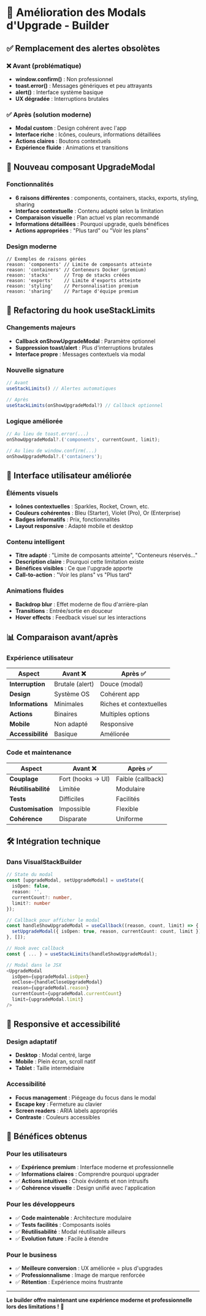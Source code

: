 # 🎨 Amélioration des Modals d'Upgrade - Builder

## ✅ Remplacement des alertes obsolètes

### ❌ Avant (problématique)
- **window.confirm()** : Non professionnel
- **toast.error()** : Messages génériques et peu attrayants  
- **alert()** : Interface système basique
- **UX dégradée** : Interruptions brutales

### ✅ Après (solution moderne)
- **Modal custom** : Design cohérent avec l'app
- **Interface riche** : Icônes, couleurs, informations détaillées
- **Actions claires** : Boutons contextuels
- **Expérience fluide** : Animations et transitions

## 🎯 Nouveau composant UpgradeModal

### Fonctionnalités
- **6 raisons différentes** : components, containers, stacks, exports, styling, sharing
- **Interface contextuelle** : Contenu adapté selon la limitation
- **Comparaison visuelle** : Plan actuel vs plan recommandé  
- **Informations détaillées** : Pourquoi upgrade, quels bénéfices
- **Actions appropriées** : "Plus tard" ou "Voir les plans"

### Design moderne
```tsx
// Exemples de raisons gérées
reason: 'components' // Limite de composants atteinte
reason: 'containers' // Conteneurs Docker (premium)
reason: 'stacks'     // Trop de stacks créées
reason: 'exports'    // Limite d'exports atteinte
reason: 'styling'    // Personnalisation premium
reason: 'sharing'    // Partage d'équipe premium
```

## 🔄 Refactoring du hook useStackLimits

### Changements majeurs
- **Callback onShowUpgradeModal** : Paramètre optionnel
- **Suppression toast/alert** : Plus d'interruptions brutales
- **Interface propre** : Messages contextuels via modal

### Nouvelle signature
```typescript
// Avant
useStackLimits() // Alertes automatiques

// Après  
useStackLimits(onShowUpgradeModal?) // Callback optionnel
```

### Logique améliorée
```typescript
// Au lieu de toast.error(...)
onShowUpgradeModal?.('components', currentCount, limit);

// Au lieu de window.confirm(...)
onShowUpgradeModal?.('containers');
```

## 🎨 Interface utilisateur améliorée

### Éléments visuels
- **Icônes contextuelles** : Sparkles, Rocket, Crown, etc.
- **Couleurs cohérentes** : Bleu (Starter), Violet (Pro), Or (Enterprise)
- **Badges informatifs** : Prix, fonctionnalités
- **Layout responsive** : Adapté mobile et desktop

### Contenu intelligent
- **Titre adapté** : "Limite de composants atteinte", "Conteneurs réservés..."
- **Description claire** : Pourquoi cette limitation existe
- **Bénéfices visibles** : Ce que l'upgrade apporte
- **Call-to-action** : "Voir les plans" vs "Plus tard"

### Animations fluides
- **Backdrop blur** : Effet moderne de flou d'arrière-plan  
- **Transitions** : Entrée/sortie en douceur
- **Hover effects** : Feedback visuel sur les interactions

## 📊 Comparaison avant/après

### Expérience utilisateur

| Aspect | Avant ❌ | Après ✅ |
|--------|----------|----------|
| **Interruption** | Brutale (alert) | Douce (modal) |
| **Design** | Système OS | Cohérent app |
| **Informations** | Minimales | Riches et contextuelles |
| **Actions** | Binaires | Multiples options |
| **Mobile** | Non adapté | Responsive |
| **Accessibilité** | Basique | Améliorée |

### Code et maintenance

| Aspect | Avant ❌ | Après ✅ |
|--------|----------|----------|
| **Couplage** | Fort (hooks → UI) | Faible (callback) |
| **Réutilisabilité** | Limitée | Modulaire |
| **Tests** | Difficiles | Facilités |
| **Customisation** | Impossible | Flexible |
| **Cohérence** | Disparate | Uniforme |

## 🛠 Intégration technique

### Dans VisualStackBuilder
```typescript
// State du modal
const [upgradeModal, setUpgradeModal] = useState({
  isOpen: false,
  reason: '',
  currentCount?: number,
  limit?: number
});

// Callback pour afficher le modal
const handleShowUpgradeModal = useCallback((reason, count, limit) => {
  setUpgradeModal({ isOpen: true, reason, currentCount: count, limit });
}, []);

// Hook avec callback
const { ... } = useStackLimits(handleShowUpgradeModal);

// Modal dans le JSX
<UpgradeModal
  isOpen={upgradeModal.isOpen}
  onClose={handleCloseUpgradeModal}
  reason={upgradeModal.reason}
  currentCount={upgradeModal.currentCount}
  limit={upgradeModal.limit}
/>
```

## 📱 Responsive et accessibilité

### Design adaptatif
- **Desktop** : Modal centré, large
- **Mobile** : Plein écran, scroll natif
- **Tablet** : Taille intermédiaire

### Accessibilité
- **Focus management** : Piégeage du focus dans le modal
- **Escape key** : Fermeture au clavier
- **Screen readers** : ARIA labels appropriés
- **Contraste** : Couleurs accessibles

## 🚀 Bénéfices obtenus

### Pour les utilisateurs
- ✅ **Expérience premium** : Interface moderne et professionnelle
- ✅ **Informations claires** : Comprendre pourquoi upgrader
- ✅ **Actions intuitives** : Choix évidents et non intrusifs
- ✅ **Cohérence visuelle** : Design unifié avec l'application

### Pour les développeurs
- ✅ **Code maintenable** : Architecture modulaire
- ✅ **Tests facilités** : Composants isolés
- ✅ **Réutilisabilité** : Modal réutilisable ailleurs
- ✅ **Evolution future** : Facile à étendre

### Pour le business
- ✅ **Meilleure conversion** : UX améliorée = plus d'upgrades
- ✅ **Professionnalisme** : Image de marque renforcée
- ✅ **Rétention** : Expérience moins frustrante

---

**Le builder offre maintenant une expérience moderne et professionnelle lors des limitations !** 🎉